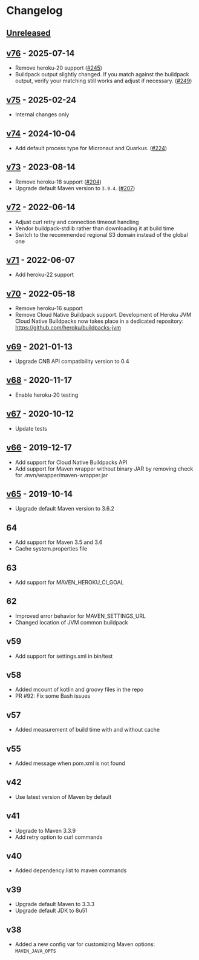 # Changelog

## [Unreleased]


## [v76] - 2025-07-14

* Remove heroku-20 support ([#245](https://github.com/heroku/heroku-buildpack-java/pull/245))
* Buildpack output slightly changed. If you match against the buildpack output, verify your matching still works and adjust if necessary. ([#249](https://github.com/heroku/heroku-buildpack-java/pull/249))

## [v75] - 2025-02-24

* Internal changes only

## [v74] - 2024-10-04

* Add default process type for Micronaut and Quarkus. ([#224](https://github.com/heroku/heroku-buildpack-java/pull/224))

## [v73] - 2023-08-14

* Remove heroku-18 support ([#204](https://github.com/heroku/heroku-buildpack-java/pull/204))
* Upgrade default Maven version to `3.9.4`. ([#207](https://github.com/heroku/heroku-buildpack-java/pull/207))

## [v72] - 2022-06-14

* Adjust curl retry and connection timeout handling
* Vendor buildpack-stdlib rather than downloading it at build time
* Switch to the recommended regional S3 domain instead of the global one

## [v71] - 2022-06-07

* Add heroku-22 support

## [v70] - 2022-05-18

* Remove heroku-16 support
* Remove Cloud Native Buildpack support. Development of Heroku JVM Cloud Native Buildpacks now takes place in a dedicated repository: https://github.com/heroku/buildpacks-jvm

## [v69] - 2021-01-13

* Upgrade CNB API compatibility version to 0.4

## [v68] - 2020-11-17

* Enable heroku-20 testing

## [v67] - 2020-10-12

* Update tests

## [v66] - 2019-12-17

* Add support for Cloud Native Buildpacks API
* Add support for Maven wrapper without binary JAR by removing check for .mvn/wrapper/maven-wrapper.jar

## [v65] - 2019-10-14

* Upgrade default Maven version to 3.6.2

## 64

* Add support for Maven 3.5 and 3.6
* Cache system.properties file

## 63

* Add support for MAVEN_HEROKU_CI_GOAL

## 62

* Improved error behavior for MAVEN_SETTINGS_URL
* Changed location of JVM common buildpack

## v59

* Add support for settings.xml in bin/test

## v58

* Added mcount of kotlin and groovy files in the repo
* PR #92: Fix some Bash issues

## v57

* Added measurement of build time with and without cache

## v55

* Added message when pom.xml is not found

## v42

* Use latest version of Maven by default

## v41

* Upgrade to Maven 3.3.9
* Add retry option to curl commands

## v40

* Added dependency:list to maven commands

## v39

* Upgrade default Maven to 3.3.3
* Upgrade default JDK to 8u51

## v38

* Added a new config var for customizing Maven options: `MAVEN_JAVA_OPTS`

[unreleased]: https://github.com/heroku/heroku-buildpack-java/compare/v76...main
[v76]: https://github.com/heroku/heroku-buildpack-java/compare/v75...v76
[v75]: https://github.com/heroku/heroku-buildpack-java/compare/v74...v75
[v74]: https://github.com/heroku/heroku-buildpack-java/compare/v73...v74
[v73]: https://github.com/heroku/heroku-buildpack-java/compare/v72...v73
[v72]: https://github.com/heroku/heroku-buildpack-java/compare/v71...v72
[v71]: https://github.com/heroku/heroku-buildpack-java/compare/v70...v71
[v70]: https://github.com/heroku/heroku-buildpack-java/compare/v69...v70
[v69]: https://github.com/heroku/heroku-buildpack-java/compare/v68...v69
[v68]: https://github.com/heroku/heroku-buildpack-java/compare/v67...v68
[v67]: https://github.com/heroku/heroku-buildpack-java/compare/v66...v67
[v66]: https://github.com/heroku/heroku-buildpack-java/compare/v65...v66
[v65]: https://github.com/heroku/heroku-buildpack-java/compare/v64...v65
